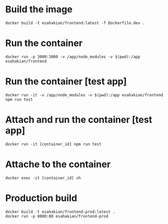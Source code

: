 # Build the image

```
docker build -t esahakian/frontend:latest -f Dockerfile.dev .
```

# Run the container

```
docker run -p 3000:3000 -v /app/node_modules -v $(pwd):/app esahakian/frontend
```

# Run the container [test app]

```
docker run -it -v /app/node_modules -v $(pwd):/app esahakian/frontend npm run test
```

# Attach and run the container [test app]

```
docker run -it [container_id] npm run test
```

# Attache to the container

```
docker exec -it [container_id] sh
```

# Production build

```
docker build -t esahakian/frontend-prod:latest .
docker run -p 8080:80 esahakian/frontend-prod
```
